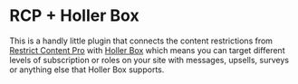 # RCP + Holler Box

This is a handly little plugin that connects the content restrictions from [Restrict Content Pro](https://restrictcontentpro.com/) with [Holler Box](https://en-gb.wordpress.org/plugins/holler-box/) which means you can target different levels of subscription or roles on your site with messages, upsells, surveys or anything else that Holler Box supports. 
